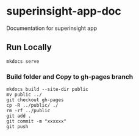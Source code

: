 # superinsight-app-doc

Documentation for superinsight app

## Run Locally

```
mkdocs serve
```

### Build folder and Copy to gh-pages branch

```
mkdocs build --site-dir public
mv public ../
git checkout gh-pages
cp -R ../public/ ./
rm -rf ../public
git add .
git commit -m "xxxxxx"
git push
```

